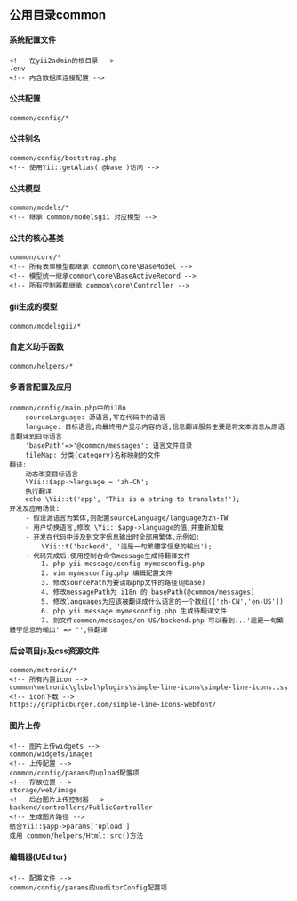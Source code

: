 ## 公用目录common

#### 系统配置文件
    <!-- 在yii2admin的根目录 -->
    .env 
    <!-- 内含数据库连接配置 -->

#### 公共配置
    common/config/*

#### 公共别名
    common/config/bootstrap.php
    <!-- 使用Yii::getAlias('@base')访问 -->

#### 公共模型
    common/models/*
    <!-- 继承 common/modelsgii 对应模型 -->

#### 公共的核心基类
    common/core/*
    <!-- 所有表单模型都继承 common\core\BaseModel -->
    <!-- 模型统一继承common\core\BaseActiveRecord -->
    <!-- 所有控制器都继承 common\core\Controller -->

#### gii生成的模型
    common/modelsgii/*

#### 自定义助手函数
    common/helpers/*

#### 多语言配置及应用
    common/config/main.php中的i18n
        sourceLanguage: 源语言,写在代码中的语言
        language: 目标语言,向最终用户显示内容的语,信息翻译服务主要是将文本消息从原语言翻译到目标语言
        'basePath'=>'@common/messages': 语言文件目录
        fileMap: 分类(category)名称映射的文件
    翻译:
        动态改变目标语言
        \Yii::$app->language = 'zh-CN';
        执行翻译
        echo \Yii::t('app', 'This is a string to translate!');
    开发及应用场景:
        - 假设源语言为繁体,则配置sourceLanguage/language为zh-TW
        - 用户切换语言,修改 \Yii::$app->language的值,并重新加载
        - 开发在代码中涉及到文字信息输出时全部用繁体,示例如:
            \Yii::t('backend', '這是一句繁體字信息的輸出');
        - 代码完成后,使用控制台命令message生成待翻译文件
            1. php yii message/config mymesconfig.php
            2. vim mymesconfig.php 编辑配置文件
            3. 修改sourcePath为要读取php文件的路径(@base)
            4. 修改messagePath为 i18n 的 basePath(@common/messages)
            5. 修改languages为应该被翻译成什么语言的一个数组(['zh-CN','en-US'])
            6. php yii message mymesconfig.php 生成待翻译文件
            7. 则文件common/messages/en-US/backend.php 可以看到...'這是一句繁體字信息的輸出' => '',待翻译

#### 后台项目js及css资源文件
    common/metronic/*
    <!-- 所有内置icon -->
    common\metronic\global\plugins\simple-line-icons\simple-line-icons.css
    <!-- icon下载 -->
    https://graphicburger.com/simple-line-icons-webfont/
    
    
#### 图片上传
    <!-- 图片上传widgets -->
    common/widgets/images
    <!-- 上传配置 -->
    common/config/params的upload配置项
    <!-- 存放位置 -->
    storage/web/image
    <!-- 后台图片上传控制器 -->
    backend/controllers/PublicController
    <!-- 生成图片路径 -->
    结合Yii::$app->params['upload']
    或用 common/helpers/Html::src()方法

#### 编辑器(UEditor)
    <!-- 配置文件 -->
    common/config/params的ueditorConfig配置项
    